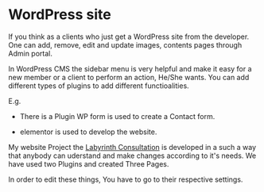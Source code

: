 # WordPress site

If you think as a clients who just get a WordPress site from the developer. One can add, remove, edit and update images, contents pages through Admin portal.

In WordPress CMS the sidebar menu is very helpful and make it easy for a new member or a client to perform an action, He/She wants. You can add different types of plugins to add different functioalities.

E.g.

-    There is a Plugin WP form is used to create a Contact form.

-    elementor is used to develop the website.

My website Project the [Labyrinth Consultation]() is developed in a such a way that anybody can uderstand and make changes according to it's needs. We have used two Plugins and created Three Pages.

In order to edit these things, You have to go to their respective settings.
